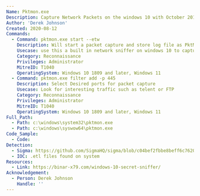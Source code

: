 ```yaml
---
Name: Pktmon.exe
Description: Capture Network Packets on the windows 10 with October 2018 Update or later.
Author: 'Derek Johnson'
Created: 2020-08-12
Commands:
  - Command: pktmon.exe start --etw
    Description: Will start a packet capture and store log file as PktMon.etl. Use pktmon.exe stop
    Usecase: use this a built in network sniffer on windows 10 to capture senstive traffic
    Category: Reconnaissance
    Privileges: Administrator
    MitreID: T1040
    OperatingSystem: Windows 10 1809 and later, Windows 11
  - Command: pktmon.exe filter add -p 445
    Description: Select Desired ports for packet capture
    Usecase: Look for interesting traffic such as telent or FTP
    Category: Reconnaissance
    Privileges: Administrator
    MitreID: T1040
    OperatingSystem: Windows 10 1809 and later, Windows 11
Full_Path:
  - Path: c:\windows\system32\pktmon.exe
  - Path: c:\windows\syswow64\pktmon.exe
Code_Sample:
  - Code:
Detection:
  - Sigma: https://github.com/SigmaHQ/sigma/blob/c04bef2fbbe8beff6c7620d5d7ea6872dbe7acba/rules/windows/process_creation/proc_creation_win_lolbin_pktmon.yml
  - IOC: .etl files found on system
Resources:
  - Link: https://binar-x79.com/windows-10-secret-sniffer/
Acknowledgement:
  - Person: Derek Johnson
    Handle: ''
---
```

